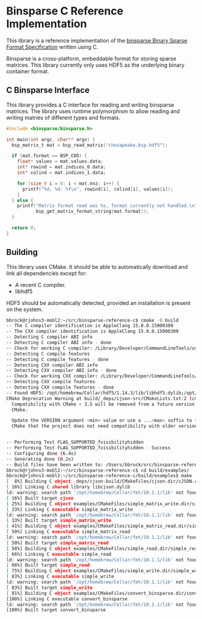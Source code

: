 # Binsparse C Reference Implementation

This library is a reference implementation of the [binsparse Binary Sparse Format Specification](https://github.com/GraphBLAS/binsparse-specification) written using C.

Binsparse is a cross-platform, embeddable format for storing sparse matrices.  This library currently only uses HDF5 as the underlying binary container format.

## C Binsparse Interface

This library provides a C interface for reading and writing binsparse matrices.  The library uses runtime polymorphism to allow reading and writing matries of different types and formats.

```c
#include <binsparse/binsparse.h>

int main(int argc, char** argv) {
  bsp_matrix_t mat = bsp_read_matrix("chesapeake.bsp.hdf5");

  if (mat.format == BSP_COO) {
    float* values = mat.values.data;
    int* rowind = mat.indices_0.data;
    int* colind = mat.indices_1.data;

    for (size_t i = 0; i < mat.nnz; i++) {
      printf("%d, %d: %f\n", rowind[i], colind[i], values[i]);
    }
  } else {
    printf("Matrix format read was %s, format currently not handled.\n",
           bsp_get_matrix_format_string(mat.format));
  }

  return 0;
}
```

## Building

This library uses CMake.  It should be able to automatically download and link
all dependencies except for:

- A recent C compiler.
- libhdf5

HDF5 should be automatically detected, provided an installation is present on
the system.

```bash
bbrock@rjohns3-mobl2:~/src/binsparse-reference-c$ cmake -B build
-- The C compiler identification is AppleClang 15.0.0.15000309
-- The CXX compiler identification is AppleClang 15.0.0.15000309
-- Detecting C compiler ABI info
-- Detecting C compiler ABI info - done
-- Check for working C compiler: /Library/Developer/CommandLineTools/usr/bin/cc - skipped
-- Detecting C compile features
-- Detecting C compile features - done
-- Detecting CXX compiler ABI info
-- Detecting CXX compiler ABI info - done
-- Check for working CXX compiler: /Library/Developer/CommandLineTools/usr/bin/c++ - skipped
-- Detecting CXX compile features
-- Detecting CXX compile features - done
-- Found HDF5: /opt/homebrew/Cellar/hdf5/1.14.3/lib/libhdf5.dylib;/opt/homebrew/opt/libaec/lib/libsz.dylib;/Library/Developer/CommandLineTools/SDKs/MacOSX14.4.sdk/usr/lib/libz.tbd;/Library/Developer/CommandLineTools/SDKs/MacOSX14.4.sdk/usr/lib/libdl.tbd;/Library/Developer/CommandLineTools/SDKs/MacOSX14.4.sdk/usr/lib/libm.tbd (found version "1.14.3") found components: C
CMake Deprecation Warning at build/_deps/cjson-src/CMakeLists.txt:2 (cmake_minimum_required):
  Compatibility with CMake < 3.5 will be removed from a future version of
  CMake.

  Update the VERSION argument <min> value or use a ...<max> suffix to tell
  CMake that the project does not need compatibility with older versions.


-- Performing Test FLAG_SUPPORTED_fvisibilityhidden
-- Performing Test FLAG_SUPPORTED_fvisibilityhidden - Success
-- Configuring done (6.4s)
-- Generating done (0.2s)
-- Build files have been written to: /Users/bbrock/src/binsparse-reference-c/build
bbrock@rjohns3-mobl2:~/src/binsparse-reference-c$ cd build/examples/
bbrock@rjohns3-mobl2:~/src/binsparse-reference-c/build/examples$ make
[  8%] Building C object _deps/cjson-build/CMakeFiles/cjson.dir/cJSON.c.o
[ 16%] Linking C shared library libcjson.dylib
ld: warning: search path '/opt/homebrew/Cellar/fmt/10.1.1/lib' not found
[ 16%] Built target cjson
[ 25%] Building C object examples/CMakeFiles/simple_matrix_write.dir/simple_matrix_write.c.o
[ 33%] Linking C executable simple_matrix_write
ld: warning: search path '/opt/homebrew/Cellar/fmt/10.1.1/lib' not found
[ 33%] Built target simple_matrix_write
[ 41%] Building C object examples/CMakeFiles/simple_matrix_read.dir/simple_matrix_read.c.o
[ 50%] Linking C executable simple_matrix_read
ld: warning: search path '/opt/homebrew/Cellar/fmt/10.1.1/lib' not found
[ 50%] Built target simple_matrix_read
[ 58%] Building C object examples/CMakeFiles/simple_read.dir/simple_read.c.o
[ 66%] Linking C executable simple_read
ld: warning: search path '/opt/homebrew/Cellar/fmt/10.1.1/lib' not found
[ 66%] Built target simple_read
[ 75%] Building C object examples/CMakeFiles/simple_write.dir/simple_write.c.o
[ 83%] Linking C executable simple_write
ld: warning: search path '/opt/homebrew/Cellar/fmt/10.1.1/lib' not found
[ 83%] Built target simple_write
[ 91%] Building C object examples/CMakeFiles/convert_binsparse.dir/convert_binsparse.c.o
[100%] Linking C executable convert_binsparse
ld: warning: search path '/opt/homebrew/Cellar/fmt/10.1.1/lib' not found
[100%] Built target convert_binsparse
```
